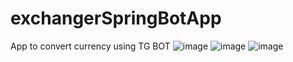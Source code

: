 # exchangerSpringBotApp
App to convert currency using TG BOT
![image](https://github.com/Papaz228/exchangerSpringBotApp/assets/74819372/2bbf7c05-8c17-4e2d-9975-6c0db0ad0a3a)
![image](https://github.com/Papaz228/exchangerSpringBotApp/assets/74819372/08e74392-313f-4ddf-b3ae-63872e12e3a7)
![image](https://github.com/Papaz228/exchangerSpringBotApp/assets/74819372/ce7e4d29-3533-4fc8-b57d-01940774f065)
